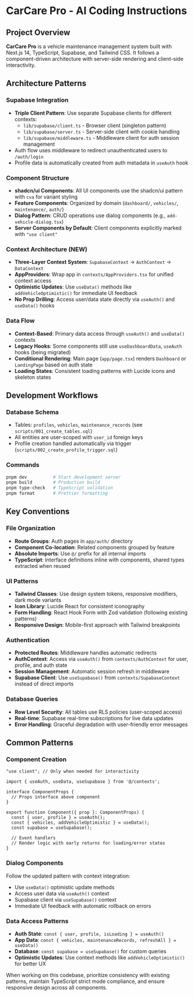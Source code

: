 # CarCare Pro - AI Coding Instructions

## Project Overview

**CarCare Pro** is a vehicle maintenance management system built with Next.js 14, TypeScript, Supabase, and Tailwind CSS. It follows a component-driven architecture with server-side rendering and client-side interactivity.

## Architecture Patterns

### Supabase Integration
- **Triple Client Pattern**: Use separate Supabase clients for different contexts:
  - `lib/supabase/client.ts` - Browser client (singleton pattern)
  - `lib/supabase/server.ts` - Server-side client with cookie handling
  - `lib/supabase/middleware.ts` - Middleware client for auth session management
- Auth flow uses middleware to redirect unauthenticated users to `/auth/login`
- Profile data is automatically created from auth metadata in `useAuth` hook

### Component Structure
- **shadcn/ui Components**: All UI components use the shadcn/ui pattern with `cva` for variant styling
- **Feature Components**: Organized by domain (`dashboard/`, `vehicles/`, `maintenance/`, `auth/`)
- **Dialog Pattern**: CRUD operations use dialog components (e.g., `add-vehicle-dialog.tsx`)
- **Server Components by Default**: Client components explicitly marked with `"use client"`

### Context Architecture (NEW)
- **Three-Layer Context System**: `SupabaseContext` → `AuthContext` → `DataContext`
- **AppProviders**: Wrap app in `contexts/AppProviders.tsx` for unified context access
- **Optimistic Updates**: Use `useData()` methods like `addVehicleOptimistic()` for immediate UI feedback
- **No Prop Drilling**: Access user/data state directly via `useAuth()` and `useData()` hooks

### Data Flow
- **Context-Based**: Primary data access through `useAuth()` and `useData()` contexts
- **Legacy Hooks**: Some components still use `useDashboardData`, `useAuth` hooks (being migrated)
- **Conditional Rendering**: Main page (`app/page.tsx`) renders `Dashboard` or `LandingPage` based on auth state
- **Loading States**: Consistent loading patterns with Lucide icons and skeleton states

## Development Workflows

### Database Schema
- Tables: `profiles`, `vehicles`, `maintenance_records` (see `scripts/001_create_tables.sql`)
- All entities are user-scoped with `user_id` foreign keys
- Profile creation handled automatically via trigger (`scripts/002_create_profile_trigger.sql`)

### Commands
```bash
pnpm dev          # Start development server
pnpm build        # Production build
pnpm type-check   # TypeScript validation
pnpm format       # Prettier formatting
```

## Key Conventions

### File Organization
- **Route Groups**: Auth pages in `app/auth/` directory
- **Component Co-location**: Related components grouped by feature
- **Absolute Imports**: Use `@/` prefix for all internal imports
- **TypeScript**: Interface definitions inline with components, shared types extracted when reused

### UI Patterns
- **Tailwind Classes**: Use design system tokens, responsive modifiers, dark mode variants
- **Icon Library**: Lucide React for consistent iconography
- **Form Handling**: React Hook Form with Zod validation (following existing patterns)
- **Responsive Design**: Mobile-first approach with Tailwind breakpoints

### Authentication
- **Protected Routes**: Middleware handles automatic redirects
- **AuthContext**: Access via `useAuth()` from `contexts/AuthContext` for user, profile, and auth state
- **Session Management**: Automatic session refresh in middleware
- **Supabase Client**: Use `useSupabase()` from `contexts/SupabaseContext` instead of direct imports

### Database Queries
- **Row Level Security**: All tables use RLS policies (user-scoped access)
- **Real-time**: Supabase real-time subscriptions for live data updates
- **Error Handling**: Graceful degradation with user-friendly error messages

## Common Patterns

### Component Creation
```tsx
"use client"; // Only when needed for interactivity

import { useAuth, useData, useSupabase } from '@/contexts';

interface ComponentProps {
  // Props interface above component
}

export function Component({ prop }: ComponentProps) {
  const { user, profile } = useAuth();
  const { vehicles, addVehicleOptimistic } = useData();
  const supabase = useSupabase();

  // Event handlers
  // Render logic with early returns for loading/error states
}
```

### Dialog Components
Follow the updated pattern with context integration:
- Use `useData()` optimistic update methods
- Access user data via `useAuth()` context
- Supabase client via `useSupabase()` context
- Immediate UI feedback with automatic rollback on errors

### Data Access Patterns
- **Auth State**: `const { user, profile, isLoading } = useAuth()`
- **App Data**: `const { vehicles, maintenanceRecords, refreshAll } = useData()`
- **Database**: `const supabase = useSupabase()` for custom queries
- **Optimistic Updates**: Use context methods like `addVehicleOptimistic()` for better UX

When working on this codebase, prioritize consistency with existing patterns, maintain TypeScript strict mode compliance, and ensure responsive design across all components.
